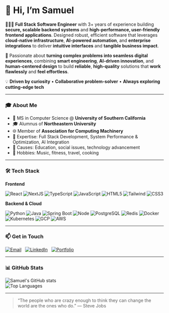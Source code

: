 # 👋 Hi, I’m Samuel

👨🏻‍💻 **Full Stack Software Engineer** with 3+ years of experience building **secure, scalable backend systems** and **high-performance, user-friendly frontend applications**. Designed robust, efficient software that leverages **cloud-native infrastructure**, **AI-powered automation**, and **enterprise integrations** to deliver **intuitive interfaces** and **tangible business impact**.

🚀 Passionate about **turning complex problems into seamless digital experiences**, combining **smart engineering**, **AI-driven innovation**, and **human-centered design** to build **reliable**, **high-quality** solutions that **work flawlessly** and **feel effortless**.

💡 **Driven by curiosity** • **Collaborative problem-solver** • **Always exploring cutting-edge tech**

---

### 🎓 About Me

- 🏫 MS in Computer Science @ **University of Southern California**
- 🎓 Alumnus of **Northeastern University**
- 🌐 Member of **Association for Computing Machinery**
- 👀 Expertise: Full Stack Development, System Performance & Optimization, AI Integration
- 🤝 Causes: Education, social issues, technology advancement
- 🎵 Hobbies: Music, fitness, travel, cooking

---

### 🛠️ Tech Stack

**Frontend**  

![React](https://img.shields.io/badge/React-20232A?logo=react&logoColor=61DAFB)
![NextJS](https://img.shields.io/badge/Next.js-000000?logo=nextdotjs&logoColor=white)
![TypeScript](https://img.shields.io/badge/TypeScript-3178C6?logo=typescript&logoColor=white)
![JavaScript](https://img.shields.io/badge/JavaScript-F7DF1E?logo=javascript&logoColor=black)
![HTML5](https://img.shields.io/badge/HTML5-E34F26?logo=html5&logoColor=white)
![Tailwind](https://img.shields.io/badge/Tailwind_CSS-grey?logo=tailwind-css&logoColor=38B2AC)
![CSS3](https://img.shields.io/badge/CSS3-1572B6?logo=css3&logoColor=white)

**Backend & Cloud** 

![Python](https://img.shields.io/badge/Python-3776AB?logo=python&logoColor=white)
![Java](https://img.shields.io/badge/Java-ED8B00?logo=openjdk&logoColor=white)
![Spring Boot](https://img.shields.io/badge/Spring%20Boot-6DB33F?logo=springboot&logoColor=white)
![Node](https://img.shields.io/badge/Node.js-339933?logo=Node.js&logoColor=white)
![PostgreSQL](https://img.shields.io/badge/PostgreSQL-336791?logo=postgresql&logoColor=white)
![Redis](https://img.shields.io/badge/Redis-DC382D?logo=redis&logoColor=white)
![Docker](https://img.shields.io/badge/Docker-2496ED?logo=docker&logoColor=white)
![Kubernetes](https://img.shields.io/badge/Kubernetes-326CE5?logo=kubernetes&logoColor=white)
![GCP](https://img.shields.io/badge/Google_Cloud-4285F4?logo=google-cloud&logoColor=white)
![AWS](https://img.shields.io/badge/AWS-orange?logo=amazonaws&logoColor=white)

---

### 📫 Get in Touch

[![Email](https://img.shields.io/badge/Email-samuelji%40acm.org-blue)](mailto:samuelji@acm.org)  
[![LinkedIn](https://img.shields.io/badge/LinkedIn-Profile-blue?logo=linkedin)](http://linkedin.com/in/samuel-x-ji)  
[![Portfolio](https://img.shields.io/badge/Portfolio-Website-orange)](https://samuelji.vercel.app)



---

### 📊 GitHub Stats

<div>
<picture>
  <source srcset="https://github-readme-stats.vercel.app/api?username=samuel032khoury&show_icons=true&theme=tokyonight" media="(prefers-color-scheme: dark)" />
  <source srcset="https://github-readme-stats.vercel.app/api?username=samuel032khoury&show_icons=true&theme=default" media="(prefers-color-scheme: light)" />
  <img src="https://github-readme-stats.vercel.app/api?username=samuel032khoury&show_icons=true" alt="Samuel's GitHub stats" />
</picture>
</div>

<div>
<picture>
  <source srcset="https://github-readme-stats.vercel.app/api/top-langs/?username=samuel032khoury&layout=compact&theme=tokyonight" media="(prefers-color-scheme: dark)" />
  <source srcset="https://github-readme-stats.vercel.app/api/top-langs/?username=samuel032khoury&layout=compact&theme=default" media="(prefers-color-scheme: light)" />
  <img src="https://github-readme-stats.vercel.app/api/top-langs/?username=samuel032khoury&layout=compact" alt="Top Languages" />
</picture>
</div>

---

> “The people who are crazy enough to think they can change the world are the ones who do.”
― Steve Jobs
